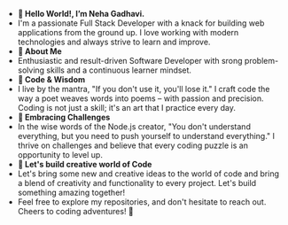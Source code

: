- **👋 Hello World!, I’m Neha Gadhavi.**
- I'm a passionate Full Stack Developer with a knack for building web applications from the ground up. I love working with modern technologies and always strive to learn and improve.
- **👀 About Me**
- Enthusiastic and result-driven Software Developer with srong problem-solving skills and a continuous learner mindset.
- **🌱 Code & Wisdom**
- I live by the mantra, "If you don't use it, you'll lose it." I craft code the way a poet weaves words into poems – with passion and precision. Coding is not just a skill; it's an art that I practice every day.
- **💞️ Embracing Challenges**
- In the wise words of the Node.js creator, "You don't understand everything, but you need to push yourself to understand everything." I thrive on challenges and believe that every coding puzzle is an opportunity to level up.
- **🎯 Let's build creative world of Code**
- Let's bring some new and creative ideas to the world of code and bring a blend of creativity and functionality to every project. Let's build something amazing together!
- Feel free to explore my repositories, and don't hesitate to reach out. Cheers to coding adventures! 🌟

<!---
NehaGadhavi/NehaGadhavi is a ✨ special ✨ repository because its `README.md` (this file) appears on your GitHub profile.
You can click the Preview link to take a look at your changes.
--->
